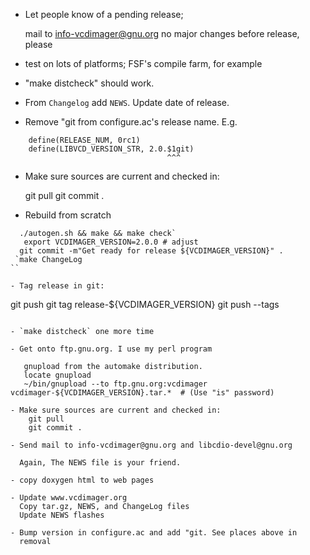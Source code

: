 - Let people know of a pending release;

  mail to info-vcdimager@gnu.org
  no major changes before release, please

- test on lots of platforms; FSF's compile farm, for example

- "make distcheck" should work.

- From `Changelog` add `NEWS`. Update date of release.

- Remove "git from configure.ac's release name. E.g.

```
    define(RELEASE_NUM, 0rc1)
    define(LIBVCD_VERSION_STR, 2.0.$1git)
                                   ^^^
```

- Make sure sources are current and checked in:

    git pull
	git commit .

- Rebuild from scratch

```
  ./autogen.sh && make && make check`
   export VCDIMAGER_VERSION=2.0.0 # adjust
  git commit -m"Get ready for release ${VCDIMAGER_VERSION}" .
 `make ChangeLog
``

- Tag release in git:

```
  git push
  git tag release-${VCDIMAGER_VERSION}
  git push --tags
```

- `make distcheck` one more time

- Get onto ftp.gnu.org. I use my perl program

   gnupload from the automake distribution.
   locate gnupload
   ~/bin/gnupload --to ftp.gnu.org:vcdimager vcdimager-${VCDIMAGER_VERSION}.tar.*  # (Use "is" password)

- Make sure sources are current and checked in:
    git pull
    git commit .

- Send mail to info-vcdimager@gnu.org and libcdio-devel@gnu.org

  Again, The NEWS file is your friend.

- copy doxygen html to web pages

- Update www.vcdimager.org
  Copy tar.gz, NEWS, and ChangeLog files
  Update NEWS flashes

- Bump version in configure.ac and add "git. See places above in
  removal
